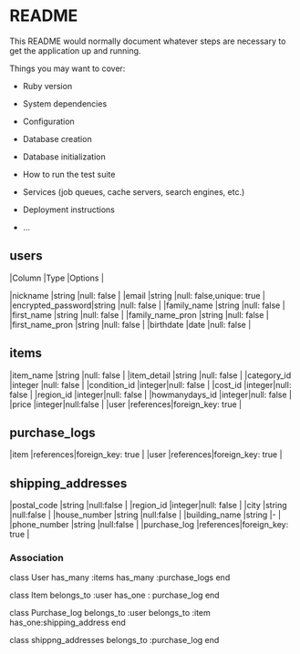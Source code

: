 # README

This README would normally document whatever steps are necessary to get the
application up and running.

Things you may want to cover:

* Ruby version

* System dependencies

* Configuration

* Database creation

* Database initialization

* How to run the test suite

* Services (job queues, cache servers, search engines, etc.)

* Deployment instructions

* ...

## users

|Column            |Type   |Options                        |

|nickname          |string |null: false                    |
|email             |string |null: false,unique: true       |
|encrypted_password|string |null: false                    |
|family_name       |string |null: false                    |
|first_name        |string |null: false                    |
|family_name_pron  |string |null: false                    |
|first_name_pron   |string |null: false                    |
|birthdate         |date   |null: false                    |

## items

|item_name         |string |null: false                    |
|item_detail       |string |null: false                    |
|category_id       |integer  |null: false                  |
|condition_id      |integer|null: false                    |
|cost_id           |integer|null: false                    |
|region_id         |integer|null: false                    |
|howmanydays_id    |integer|null: false                    |
|price             |integer|null:false                     |
|user              |references|foreign_key: true           |


## purchase_logs

|item              |references|foreign_key: true           |
|user              |references|foreign_key: true           |


## shipping_addresses

|postal_code       |string |null:false                     |
|region_id         |integer|null: false                    |
|city              |string |null:false                     |
|house_number      |string |null:false                     |
|building_name     |string |-                              |
|phone_number      |string |null:false                     |
|purchase_log      |references|foreign_key: true           |


### Association
class User 
  has_many :items
  has_many :purchase_logs
end

class Item
  belongs_to :user
  has_one : purchase_log
end

class Purchase_log
  belongs_to :user
  belongs_to :item
  has_one:shipping_address
end

class shippng_addresses
  belongs_to :purchase_log
end
